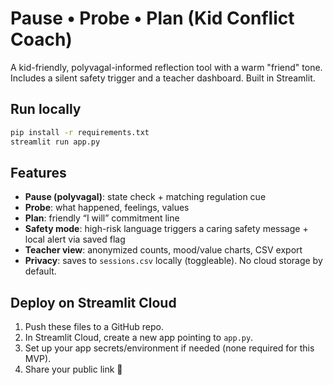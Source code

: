 
# Pause • Probe • Plan (Kid Conflict Coach)

A kid-friendly, polyvagal-informed reflection tool with a warm "friend" tone.
Includes a silent safety trigger and a teacher dashboard. Built in Streamlit.

## Run locally
```bash
pip install -r requirements.txt
streamlit run app.py
```

## Features
- **Pause (polyvagal)**: state check + matching regulation cue
- **Probe**: what happened, feelings, values
- **Plan**: friendly “I will” commitment line
- **Safety mode**: high-risk language triggers a caring safety message + local alert via saved flag
- **Teacher view**: anonymized counts, mood/value charts, CSV export
- **Privacy**: saves to `sessions.csv` locally (toggleable). No cloud storage by default.

## Deploy on Streamlit Cloud
1. Push these files to a GitHub repo.
2. In Streamlit Cloud, create a new app pointing to `app.py`.
3. Set up your app secrets/environment if needed (none required for this MVP).
4. Share your public link 🎉
